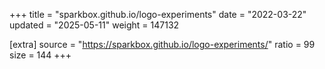 +++
title = "sparkbox.github.io/logo-experiments"
date = "2022-03-22"
updated = "2025-05-11"
weight = 147132

[extra]
source = "https://sparkbox.github.io/logo-experiments/"
ratio = 99
size = 144
+++
